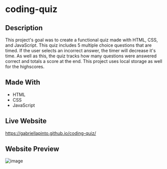 # coding-quiz

## Description
This project's goal was to create a functional quiz made with HTML, CSS, and JavaScript. This quiz includes 5 multiple choice questions that are timed. If the user selects an incorrect answer, the timer will decrease it's time. As well as this, the quiz tracks how many questions were answered correct and totals a score at the end. This project uses local storage as well for the highscores.

## Made With
* HTML
* CSS
* JavaScript

## Live Website
https://gabriellapinto.github.io/coding-quiz/

## Website Preview
![image](https://user-images.githubusercontent.com/97854086/188290941-ba723990-5e85-4bb8-968a-c00e90e7aba3.png)

